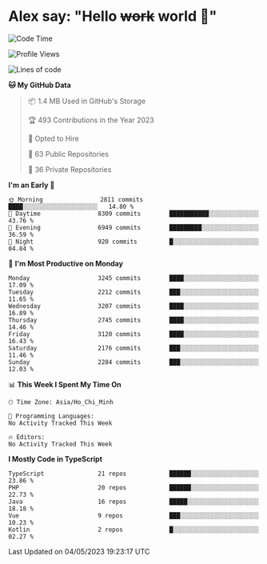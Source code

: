 # Alex say: "Hello ~~work~~ world 🐾"

<!--START_SECTION:waka-->
![Code Time](http://img.shields.io/badge/Code%20Time-839%20hrs%205%20mins-blue)

![Profile Views](http://img.shields.io/badge/Profile%20Views-0-blue)

![Lines of code](https://img.shields.io/badge/From%20Hello%20World%20I%27ve%20Written-41.0%20million%20lines%20of%20code-blue)

**🐱 My GitHub Data** 

> 📦 1.4 MB Used in GitHub's Storage 
 > 
> 🏆 493 Contributions in the Year 2023
 > 
> 💼 Opted to Hire
 > 
> 📜 63 Public Repositories 
 > 
> 🔑 36 Private Repositories 
 > 
**I'm an Early 🐤** 

```text
🌞 Morning                2811 commits        ████░░░░░░░░░░░░░░░░░░░░░   14.80 % 
🌆 Daytime                8309 commits        ███████████░░░░░░░░░░░░░░   43.76 % 
🌃 Evening                6949 commits        █████████░░░░░░░░░░░░░░░░   36.59 % 
🌙 Night                  920 commits         █░░░░░░░░░░░░░░░░░░░░░░░░   04.84 % 
```
📅 **I'm Most Productive on Monday** 

```text
Monday                   3245 commits        ████░░░░░░░░░░░░░░░░░░░░░   17.09 % 
Tuesday                  2212 commits        ███░░░░░░░░░░░░░░░░░░░░░░   11.65 % 
Wednesday                3207 commits        ████░░░░░░░░░░░░░░░░░░░░░   16.89 % 
Thursday                 2745 commits        ████░░░░░░░░░░░░░░░░░░░░░   14.46 % 
Friday                   3120 commits        ████░░░░░░░░░░░░░░░░░░░░░   16.43 % 
Saturday                 2176 commits        ███░░░░░░░░░░░░░░░░░░░░░░   11.46 % 
Sunday                   2284 commits        ███░░░░░░░░░░░░░░░░░░░░░░   12.03 % 
```


📊 **This Week I Spent My Time On** 

```text
🕑︎ Time Zone: Asia/Ho_Chi_Minh

💬 Programming Languages: 
No Activity Tracked This Week

🔥 Editors: 
No Activity Tracked This Week
```

**I Mostly Code in TypeScript** 

```text
TypeScript               21 repos            ██████░░░░░░░░░░░░░░░░░░░   23.86 % 
PHP                      20 repos            ██████░░░░░░░░░░░░░░░░░░░   22.73 % 
Java                     16 repos            █████░░░░░░░░░░░░░░░░░░░░   18.18 % 
Vue                      9 repos             ███░░░░░░░░░░░░░░░░░░░░░░   10.23 % 
Kotlin                   2 repos             █░░░░░░░░░░░░░░░░░░░░░░░░   02.27 % 
```




 Last Updated on 04/05/2023 19:23:17 UTC
<!--END_SECTION:waka-->
